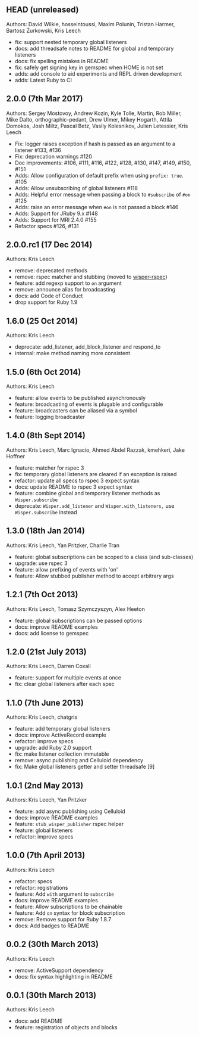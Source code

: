 ## HEAD (unreleased)

Authors: David Wilkie, hosseintoussi, Maxim Polunin, Tristan
Harmer, Bartosz Żurkowski, Kris Leech

* fix: support nested temporary global listeners
* docs: add threadsafe notes to README for global and temporary listeners
* docs: fix spelling mistakes in README
* fix: safely get signing key in gemspec when HOME is not set
* adds: add console to aid experiments and REPL driven development
* adds: Latest Ruby to CI

## 2.0.0 (7th Mar 2017)

Authors: Sergey Mostovoy, Andrew Kozin, Kyle Tolle, Martin, Rob Miller, Mike
Dalto, orthographic-pedant, Drew Ulmer, Mikey Hogarth, Attila Domokos, Josh
Miltz, Pascal Betz, Vasily Kolesnikov, Julien Letessier, Kris Leech

* Fix: logger raises exception if hash is passed as an argument to a listener #133, #136
* Fix: deprecation warnings #120
* Doc improvements: #106, #111, #116, #122, #128, #130, #147, #149, #150, #151
* Adds: Allow configuration of default prefix when using `prefix: true`. #105
* Adds: Allow unsubscribing of global listeners #118
* Adds: Helpful error message when passing a block to `#subscribe` of `#on` #125
* Adds: raise an error message when `#on` is not passed a block #146
* Adds: Support for JRuby 9.x #148
* Adds: Support for MRI 2.4.0 #155
* Refactor specs #126, #131

## 2.0.0.rc1 (17 Dec 2014)

Authors: Kris Leech

* remove: deprecated methods
* remove: rspec matcher and stubbing (moved to [wisper-rspec](https://github.com/krisleech/wisper-rspec))
* feature: add regexp support to `on` argument
* remove: announce alias for broadcasting
* docs: add Code of Conduct
* drop support for Ruby 1.9

## 1.6.0 (25 Oct 2014)

Authors: Kris Leech

* deprecate: add_listener, add_block_listener and respond_to
* internal: make method naming more consistent

## 1.5.0 (6th Oct 2014)

Authors: Kris Leech

* feature: allow events to be published asynchronously
* feature: broadcasting of events is plugable and configurable
* feature: broadcasters can be aliased via a symbol
* feature: logging broadcaster

## 1.4.0 (8th Sept 2014)

Authors: Kris Leech, Marc Ignacio, Ahmed Abdel Razzak, kmehkeri, Jake Hoffner

* feature: matcher for rspec 3
* fix: temporary global listeners are cleared if an exception is raised
* refactor: update all specs to rspec 3 expect syntax
* docs: update README to rspec 3 expect syntax
* feature: combine global and temporary listener methods as `Wisper.subscribe`
* deprecate: `Wisper.add_listener` and `Wisper.with_listeners,` use `Wisper.subscribe` instead

## 1.3.0 (18th Jan 2014)

Authors: Kris Leech, Yan Pritzker, Charlie Tran

* feature: global subscriptions can be scoped to a class (and sub-classes)
* upgrade: use rspec 3
* feature: allow prefixing of events with 'on'
* feature: Allow stubbed publisher method to accept arbitrary args

## 1.2.1 (7th Oct 2013)

Authors: Kris Leech, Tomasz Szymczyszyn, Alex Heeton

* feature: global subscriptions can be passed options
* docs: improve README examples
* docs: add license to gemspec

## 1.2.0 (21st July 2013)

Authors: Kris Leech, Darren Coxall

* feature: support for multiple events at once
* fix: clear global listeners after each spec

## 1.1.0 (7th June 2013)

Authors: Kris Leech, chatgris

* feature: add temporary global listeners
* docs: improve ActiveRecord example
* refactor: improve specs
* upgrade: add Ruby 2.0 support
* fix: make listener collection immutable
* remove: async publishing and Celluloid dependency
* fix: Make global listeners getter and setter threadsafe [9]

## 1.0.1 (2nd May 2013)

Authors: Kris Leech, Yan Pritzker

* feature: add async publishing using Celluloid
* docs: improve README examples
* feature: `stub_wisper_publisher` rspec helper
* feature: global listeners
* refactor: improve specs

## 1.0.0 (7th April 2013)

Authors: Kris Leech

* refactor: specs
* refactor: registrations
* feature: Add `with` argument to `subscribe`
* docs: improve README examples
* feature: Allow subscriptions to be chainable
* feature: Add `on` syntax for block subscription
* remove: Remove support for Ruby 1.8.7
* docs: Add badges to README

## 0.0.2 (30th March 2013)

Authors: Kris Leech

* remove: ActiveSupport dependency
* docs: fix syntax highlighting in README

## 0.0.1 (30th March 2013)

Authors: Kris Leech

* docs: add README
* feature: registration of objects and blocks
